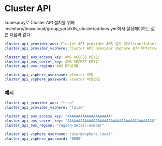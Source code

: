 # Cluster API

kubespray로 Cluster API 설치를 위해 inventory/tmaxcloud/group_vars/k8s_cluster/addons.yml에서 설정해야하는 값은 다음과 같다.

```yml
cluster_api_provider_aws: Cluster API provider AWS 설치 여부(true/false)
cluster_api_provider_vsphere: Cluster API provider vSphere 설치 여부(true/false)

cluster_api_aws_access_key: AWS ACCESS KEY값
cluster_api_aws_secret_key: AWS SECRET KEY값
cluster_api_aws_region: AWS REGION

cluster_api_vsphere_username: vCenter 계정
cluster_api_vsphere_password: vCenter 비밀번호

```


### 예시
```yml
cluster_api_provider_aws: "true"
cluster_api_provider_vsphere: "false"

cluster_api_aws_access_key: "AAAAAAAAAAAAAAAAAAAA"
cluster_api_aws_secret_key: "AAAAAAAAAAAAAAAAAAAAAAAAAAAAAAAAAAAAAAAA"
cluster_api_aws_region: "region-detail-number"

cluster_api_vsphere_username: "user@vsphere.local" 
cluster_api_vsphere_password: "0000"

```